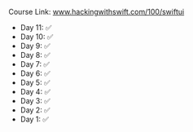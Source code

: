 Course Link: www.hackingwithswift.com/100/swiftui

- Day 11: ✅
- Day 10: ✅
- Day 9: ✅
- Day 8: ✅
- Day 7: ✅
- Day 6: ✅
- Day 5: ✅
- Day 4: ✅
- Day 3: ✅
- Day 2: ✅
- Day 1: ✅

